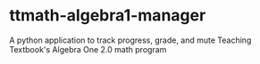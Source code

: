 # ttmath-algebra1-manager
A python application to track progress, grade, and mute Teaching Textbook's Algebra One 2.0 math program
